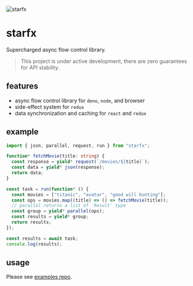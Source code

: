 ![starfx](https://erock.imgs.sh/starfx)

# starfx

Supercharged async flow control library.

> This project is under active development, there are zero guarantees for API
> stability.

## features

- async flow control library for `deno`, `node`, and browser
- side-effect system for `redux`
- data synchronization and caching for `react` and `redux`

## example

```ts
import { json, parallel, request, run } from "starfx";

function* fetchMovie(title: string) {
  const response = yield* request(`/movies/${title}`);
  const data = yield* json(response);
  return data;
}

const task = run(function* () {
  const movies = ["titanic", "avatar", "good will hunting"];
  const ops = movies.map((title) => () => fetchMovie(title));
  // parallel returns a list of `Result` type
  const group = yield* parallel(ops);
  const results = yield* group;
  return results;
});

const results = await task;
console.log(results);
```

## usage

Please see [examples repo](https://github.com/neurosnap/starfx-examples).
